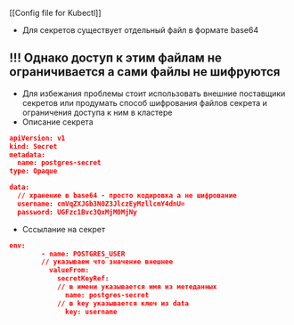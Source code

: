 [[Config file for Kubectl]]

- Для секретов существует отдельный файл в формате base64
## !!! Однако доступ к этим файлам не ограничивается а сами файлы не шифруются

- Для избежания проблемы стоит использовать внешние поставщики секретов или продумать способ шифрования файлов секрета и ограничения доступа к ним в кластере
- Описание секрета
```json
apiVersion: v1 
kind: Secret
metadata:
  name: postgres-secret
type: Opaque

data:
  // хранение в base64 - просто кодировка а не шифрование
  username: cmVqZXJGb3N0Z3JlczEyMzllcmY4dnU=
  password: UGFzc1Bvc3QxMjM0MjNy
```
- Сссылание на секрет
```json
env:
        - name: POSTGRES_USER
        // указываем что значение внешнее
          valueFrom:
            secretKeyRef:
	        // в имени указывается имя из метеданных
              name: postgres-secret
            // в key указывается ключ из data
              key: username
```
